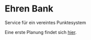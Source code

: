 # Ehren Bank
Service für ein vereintes Punktesystem

Eine erste Planung findet sich [hier](docs/planung.md).
